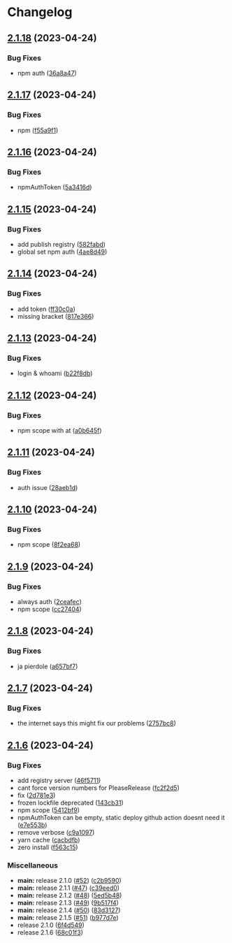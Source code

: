 # Changelog

## [2.1.18](https://github.com/monerium/sdk/compare/v2.1.17...v2.1.18) (2023-04-24)


### Bug Fixes

* npm auth ([36a8a47](https://github.com/monerium/sdk/commit/36a8a47e117b25561dbd669a9361b407a915fb89))

## [2.1.17](https://github.com/monerium/sdk/compare/v2.1.16...v2.1.17) (2023-04-24)


### Bug Fixes

* npm ([f55a9f1](https://github.com/monerium/sdk/commit/f55a9f18bf2b798cfe7d4425b8dc5e6b680ff192))

## [2.1.16](https://github.com/monerium/sdk/compare/v2.1.15...v2.1.16) (2023-04-24)


### Bug Fixes

* npmAuthToken ([5a3416d](https://github.com/monerium/sdk/commit/5a3416dd2f44370a782d54359035ffd9f8ea2c1f))

## [2.1.15](https://github.com/monerium/sdk/compare/v2.1.14...v2.1.15) (2023-04-24)


### Bug Fixes

* add publish registry ([582fabd](https://github.com/monerium/sdk/commit/582fabd4602f30f1ae4c971a651c4cc8ec89d68a))
* global set npm auth ([4ae8d49](https://github.com/monerium/sdk/commit/4ae8d498792fd5dd9eb892e1e18ccda5184fa2d3))

## [2.1.14](https://github.com/monerium/sdk/compare/v2.1.13...v2.1.14) (2023-04-24)


### Bug Fixes

* add token ([ff30c0a](https://github.com/monerium/sdk/commit/ff30c0afbca9f7467e3aef2546244bcd57b709d1))
* missing bracket ([817e366](https://github.com/monerium/sdk/commit/817e366c540395ea10c24cb79e1f173d81f337b5))

## [2.1.13](https://github.com/monerium/sdk/compare/v2.1.12...v2.1.13) (2023-04-24)


### Bug Fixes

* login & whoami ([b22f8db](https://github.com/monerium/sdk/commit/b22f8db0c130dd12ad594e19541ba8988a5848c2))

## [2.1.12](https://github.com/monerium/sdk/compare/v2.1.11...v2.1.12) (2023-04-24)


### Bug Fixes

* npm scope with at ([a0b645f](https://github.com/monerium/sdk/commit/a0b645f4f1cf9950b653c7ab40e71c72573a2a5b))

## [2.1.11](https://github.com/monerium/sdk/compare/v2.1.10...v2.1.11) (2023-04-24)


### Bug Fixes

* auth issue ([28aeb1d](https://github.com/monerium/sdk/commit/28aeb1d8b77b68c10d86db07784664a5c143df03))

## [2.1.10](https://github.com/monerium/sdk/compare/v2.1.9...v2.1.10) (2023-04-24)


### Bug Fixes

* npm scope ([8f2ea68](https://github.com/monerium/sdk/commit/8f2ea68549d9385fd8eef50fa3820e485efa56c2))

## [2.1.9](https://github.com/monerium/sdk/compare/v2.1.8...v2.1.9) (2023-04-24)


### Bug Fixes

* always auth ([2ceafec](https://github.com/monerium/sdk/commit/2ceafece261751653bc824729b0e0553e53c8d17))
* npm scope ([cc27404](https://github.com/monerium/sdk/commit/cc27404f76eab0ffab0d1b2aad1823685335c07a))

## [2.1.8](https://github.com/monerium/sdk/compare/v2.1.7...v2.1.8) (2023-04-24)


### Bug Fixes

* ja pierdole ([a657bf7](https://github.com/monerium/sdk/commit/a657bf77b5d3f819c780874050042312e4b7dcb1))

## [2.1.7](https://github.com/monerium/sdk/compare/v2.1.6...v2.1.7) (2023-04-24)


### Bug Fixes

* the internet says this might fix our problems ([2757bc8](https://github.com/monerium/sdk/commit/2757bc84e3851f893a71145b1d82bf32688549e3))

## [2.1.6](https://github.com/monerium/sdk/compare/v2.1.0...v2.1.6) (2023-04-24)


### Bug Fixes

* add registry server ([46f5711](https://github.com/monerium/sdk/commit/46f5711560307acce80391b70cf945d35d58d11c))
* cant force version numbers for PleaseRelease ([fc2f2d5](https://github.com/monerium/sdk/commit/fc2f2d5fab12733b9a2cb5f0a567b8b4fcfb5cf0))
* fix ([2d781e3](https://github.com/monerium/sdk/commit/2d781e3780eda0d1ad5cf520f39eab9abfb10c7c))
* frozen lockfile deprecated ([143cb31](https://github.com/monerium/sdk/commit/143cb31c847cc88b1bbcf1a8ba8d2e653ad94001))
* npm scope ([5412bf9](https://github.com/monerium/sdk/commit/5412bf97d85e18d8d6b121199519271036345d05))
* npmAuthToken can be empty, static deploy github action doesnt need it ([e7e553b](https://github.com/monerium/sdk/commit/e7e553b03def857101b02fcb31b1d4f0f6ba0479))
* remove verbose ([c9a1097](https://github.com/monerium/sdk/commit/c9a10976c5dd2de7cc68c01af4e663a392de3224))
* yarn cache ([cacbdfb](https://github.com/monerium/sdk/commit/cacbdfbd637966290c2dbd313179cc128e5c0bb4))
* zero install ([f563c15](https://github.com/monerium/sdk/commit/f563c1514801675b9baf63b10aa7ac8d856cb7fa))


### Miscellaneous

* **main:** release 2.1.0 ([#52](https://github.com/monerium/sdk/issues/52)) ([c2b9590](https://github.com/monerium/sdk/commit/c2b95906eb0f654f51c5d3fb54fdcf21b87e5d44))
* **main:** release 2.1.1 ([#47](https://github.com/monerium/sdk/issues/47)) ([c39eed0](https://github.com/monerium/sdk/commit/c39eed01763cc3506adea0d25caeb51e088b6634))
* **main:** release 2.1.2 ([#48](https://github.com/monerium/sdk/issues/48)) ([5ed5b48](https://github.com/monerium/sdk/commit/5ed5b486378300298cd9ae9a80b0972fc3c9542a))
* **main:** release 2.1.3 ([#49](https://github.com/monerium/sdk/issues/49)) ([9b517f4](https://github.com/monerium/sdk/commit/9b517f497e8e7a42265f065c0b71fbb3796bd7cd))
* **main:** release 2.1.4 ([#50](https://github.com/monerium/sdk/issues/50)) ([83d3127](https://github.com/monerium/sdk/commit/83d3127364411b4bc57e842d68ddaafc9ada4355))
* **main:** release 2.1.5 ([#51](https://github.com/monerium/sdk/issues/51)) ([b977d7e](https://github.com/monerium/sdk/commit/b977d7e262e98c8683952bf2ca59986f19265fb6))
* release 2.1.0 ([6f4d549](https://github.com/monerium/sdk/commit/6f4d5490843aaf2385dfd83e77159f4f28da8f42))
* release 2.1.6 ([68c01f3](https://github.com/monerium/sdk/commit/68c01f38fda0e9cd95322ae653fb3db391939c6f))
